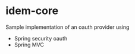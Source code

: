idem-core
=========

Sample implementation of an oauth provider using 
 - Spring security oauth
 - Spring MVC
